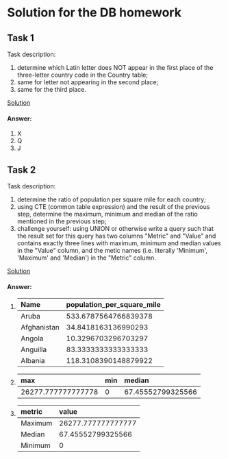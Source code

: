 # Solution for the DB homework 

## Task 1 
Task description:
1) determine which Latin letter does NOT appear in the first place of the three-letter
country code in the Country table; 
2) same for letter not appearing in the second place; 
3) same for the third place.

[Solution](./task-1.sql)

#### Answer:
1) X
2) Q
3) J


## Task 2
Task description:
1) determine the ratio of population per square mile for each country;
2) using CTE (common table expression) and the result of the previous step, determine
the maximum, minimum and median of the ratio mentioned in the previous step;
3) challenge yourself: using UNION or otherwise write a query such that the result set
for this query has two columns "Metric" and "Value" and contains exactly three lines
with maximum, minimum and median values in the "Value" column, and the metic
names (i.e. literally 'Minimum', 'Maximum' and 'Median') in the "Metric" column.

[Solution](./task-2.sql)
#### Answer:
1) | Name | population\_per\_square\_mile |
   | :--- | :--- |
   | Aruba                                                | 533.6787564766839378 |
   | Afghanistan                                          | 34.8418163136990293 |
   | Angola                                               | 10.3296703296703297 |
   | Anguilla                                             | 83.3333333333333333 |
   | Albania                                              | 118.3108390148879922 |

2) | max | min | median |
   | :--- | :--- | :--- |
   | 26277.777777777778 | 0 | 67.45552799325566 |

3) | metric | value |
   | :--- | :--- |
   | Maximum | 26277.777777777777 |
   | Median | 67.45552799325566 |
   | Minimum | 0 |

